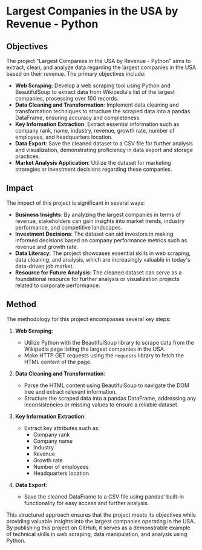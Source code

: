 # Largest Companies in the USA by Revenue - Python

## Objectives

The project "Largest Companies in the USA by Revenue - Python" aims to extract, clean, and analyze data regarding the largest companies in the USA based on their revenue. The primary objectives include:

- **Web Scraping**: Develop a web scraping tool using Python and BeautifulSoup to extract data from Wikipedia's list of the largest companies, processing over 100 records.
- **Data Cleaning and Transformation**: Implement data cleaning and transformation techniques to structure the scraped data into a pandas DataFrame, ensuring accuracy and completeness.
- **Key Information Extraction**: Extract essential information such as company rank, name, industry, revenue, growth rate, number of employees, and headquarters location.
- **Data Export**: Save the cleaned dataset to a CSV file for further analysis and visualization, demonstrating proficiency in data export and storage practices.
- **Market Analysis Application**: Utilize the dataset for marketing strategies or investment decisions regarding these companies.

## Impact

The impact of this project is significant in several ways:

- **Business Insights**: By analyzing the largest companies in terms of revenue, stakeholders can gain insights into market trends, industry performance, and competitive landscapes.
- **Investment Decisions**: The dataset can aid investors in making informed decisions based on company performance metrics such as revenue and growth rate.
- **Data Literacy**: The project showcases essential skills in web scraping, data cleaning, and analysis, which are increasingly valuable in today's data-driven job market.
- **Resource for Future Analysis**: The cleaned dataset can serve as a foundational resource for further analysis or visualization projects related to corporate performance.

## Method

The methodology for this project encompasses several key steps:

1. **Web Scraping**:
   - Utilize Python with the BeautifulSoup library to scrape data from the Wikipedia page listing the largest companies in the USA.
   - Make HTTP GET requests using the `requests` library to fetch the HTML content of the page.

2. **Data Cleaning and Transformation**:
   - Parse the HTML content using BeautifulSoup to navigate the DOM tree and extract relevant information.
   - Structure the scraped data into a pandas DataFrame, addressing any inconsistencies or missing values to ensure a reliable dataset.

3. **Key Information Extraction**:
   - Extract key attributes such as:
     - Company rank
     - Company name
     - Industry
     - Revenue
     - Growth rate
     - Number of employees
     - Headquarters location

4. **Data Export**:
   - Save the cleaned DataFrame to a CSV file using pandas' built-in functionality for easy access and further analysis.

This structured approach ensures that the project meets its objectives while providing valuable insights into the largest companies operating in the USA. By publishing this project on GitHub, it serves as a demonstrable example of technical skills in web scraping, data manipulation, and analysis using Python.